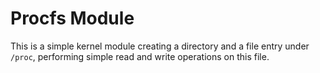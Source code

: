 # Procfs Module
This is a simple kernel module creating a directory and a file entry under `/proc`, performing simple read and write operations on this file.
